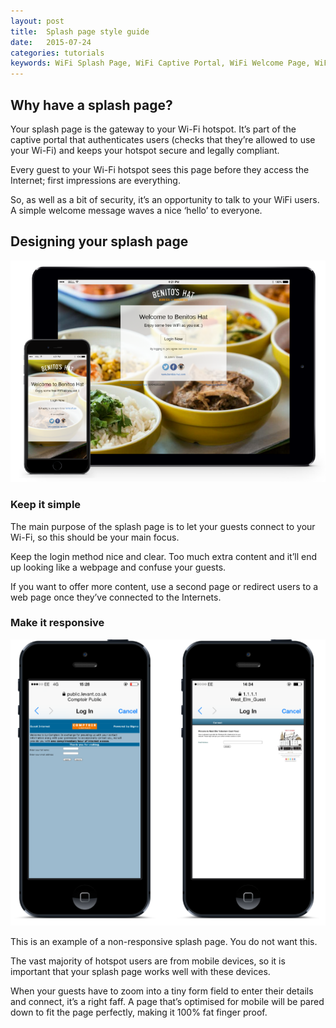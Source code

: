 ```yaml
---
layout: post
title:  Splash page style guide
date:   2015-07-24
categories: tutorials
keywords: WiFi Splash Page, WiFi Captive Portal, WiFi Welcome Page, WiFi Splash page html5, WiFi splash page example, wifi splash page template
---
```


<h2>Why have a splash page?</h2>

Your splash page is the gateway to your Wi-Fi hotspot. It’s part of the captive portal that authenticates users (checks that they’re allowed to use your Wi-Fi) and keeps your hotspot secure and legally compliant. 

Every guest to your Wi-Fi hotspot sees this page before they access the Internet; first impressions are everything. 

So, as well as a bit of security, it’s an opportunity to talk to your WiFi users. A simple welcome message waves a nice ‘hello’ to everyone.

<h2>Designing your splash page</h2>

<div class="text-center">
<img src="/images/community/tutorials/responsive-layout.png">
</div>

<h3>Keep it simple</h3> 

The main purpose of the splash page is to let your guests connect to your Wi-Fi, so this should be your main focus.

Keep the login method nice and clear. Too much extra content and it’ll end up looking like a webpage and confuse your guests.

If you want to offer more content, use a second page or redirect users to a web page once they’ve connected to the Internets.

<h3>Make it responsive</h3>

<div class="text-center">
<img src="/images/community/tutorials/bad-layout.png">
</div>

This is an example of a non-responsive splash page. You do not want this.

The vast majority of hotspot users are from mobile devices, so it is important that your splash page works well with these devices.

When your guests have to zoom into a tiny form field to enter their details and connect, it’s a right faff. A page that’s optimised for mobile will be pared down to fit the page perfectly, making it 100% fat finger proof.



